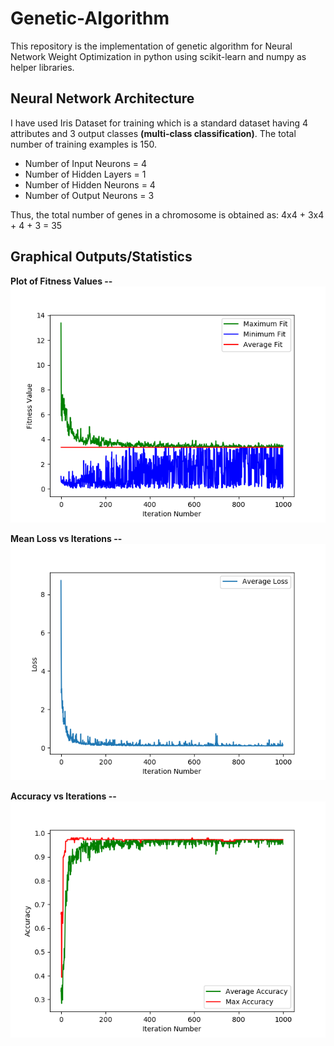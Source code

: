 # Genetic-Algorithm

This repository is the implementation of genetic algorithm for Neural Network Weight Optimization in python using scikit-learn and numpy as helper libraries.

## Neural Network Architecture

I have used Iris Dataset for training which is a standard dataset having 4 attributes and 3 output classes **(multi-class classification)**. The total number of training examples is 150.

- Number of Input Neurons = 4
- Number of Hidden Layers = 1
- Number of Hidden Neurons = 4
- Number of Output Neurons = 3

Thus, the total number of genes in a chromosome is obtained as: 4x4 + 3x4 + 4 + 3 = 35

## Graphical Outputs/Statistics

**Plot of Fitness Values --** <br />
![Plot of Fitness Values](/images/Figure_1.png)

**Mean Loss vs Iterations --** <br />
![Mean Loss vs Iterations](/images/Figure_2.png)

**Accuracy vs Iterations --** <br />
![Accuracy vs Iterations](/images/Figure_3.png)
